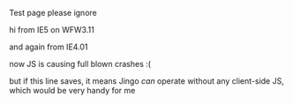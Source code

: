Test page please ignore

hi from IE5 on WFW3.11

and again from IE4.01

now JS is causing full blown crashes :(

but if this line saves, it means Jingo *can* operate without any client-side JS, which would be very handy for me